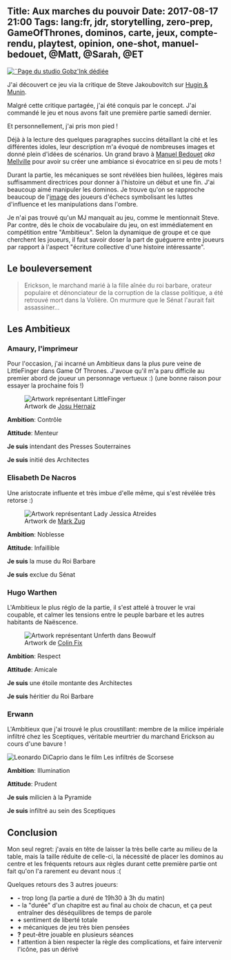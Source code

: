 Title: Aux marches du pouvoir
Date: 2017-08-17 21:00
Tags: lang:fr, jdr, storytelling, zero-prep, GameOfThrones, dominos, carte, jeux, compte-rendu, playtest, opinion, one-shot, manuel-bedouet, @Matt, @Sarah, @ET
---

[![¨Page du studio Gobz'Ink dédiée](images/2017/08/AuxMarchesDuPouvoir.png)](https://melville.itch.io/aux-marches-du-pouvoir)

J'ai découvert ce jeu via la critique de Steve Jakoubovitch sur [Hugin & Munin](http://hu-mu.blogspot.fr/2017/07/aux-marches-du-pouvoir.html).

Malgré cette critique partagée, j'ai été conquis par le concept. J'ai commandé le jeu et nous avons fait une première partie samedi dernier.

Et personnellement, j'ai pris mon pied !

Déjà à la lecture des quelques paragraphes succins détaillant la cité et les différentes idoles,
leur description m'a évoqué de nombreuses images et donné plein d'idées de scénarios.
Un grand bravo à [Manuel Bedouet](/lucas/blog/tag/manuel-bedouet.html) _aka_ [Mellville](http://melville-games.com/jeux-de-roles/) pour avoir su créer une ambiance si évocatrice en si peu de mots !

Durant la partie, les mécaniques se sont révélées bien huilées, légères mais suffisamment directrices pour donner à l'histoire un début et une fin.
J'ai beaucoup aimé manipuler les dominos. Je trouve qu'on se rapproche beaucoup de l'[image](http://tvtropes.org/pmwiki/pmwiki.php/Main/TheChessmaster)
des joueurs d'échecs symbolisant les luttes d'influence et les manipulations dans l'ombre.

Je n'ai pas trouvé qu'un MJ manquait au jeu, comme le mentionnait Steve.
Par contre, dès le choix de vocabulaire du jeu, on est immédiatement en compétition entre "Ambitieux".
Selon la dynamique de groupe et ce que cherchent les joueurs, il faut savoir doser la part de guéguerre entre joueurs
par rapport à l'aspect "écriture collective d'une histoire intéressante".

## Le bouleversement

> Erickson, le marchand marié à la fille aînée du roi barbare, orateur populaire et dénonciateur de la corruption de la classe politique,
> a été retrouvé mort dans la Volière. On murmure que le Sénat l'aurait fait assassiner...

## Les Ambitieux

### Amaury, l'imprimeur

Pour l'occasion, j'ai incarné un Ambitieux dans la plus pure veine de LittleFinger dans Game Of Thrones.
J'avoue qu'il m'a paru difficile au premier abord de joueur un personnage vertueux :)
(une bonne raison pour essayer la prochaine fois !)

<figure role="group">
    <img alt="Artwork représentant LittleFinger" src="images/2017/08/LittleFinger.jpg">
    <figcaption>Artwork de <a href="http://josuoh.cl/post/80332450316">Josu Hernaiz</a></figcaption>
</figure>

**Ambition**: Contrôle

**Attitude**: Menteur

**Je suis** intendant des Presses Souterraines

**Je suis** initié des Architectes

### Elisabeth De Nacros

Une aristocrate influente et très imbue d'elle même, qui s'est révélée très retorse :)

<figure role="group">
    <img alt="Artwork représentant Lady Jessica Atreides" src="images/2017/08/LadyJessicaAtreides.jpg">
    <figcaption>Artwork de <a href="http://markzug.com/dune/dune-the-card-game/5425994">Mark Zug</a></figcaption>
</figure>

**Ambition**: Noblesse

**Attitude**: Infaillible

**Je suis** la muse du Roi Barbare

**Je suis** exclue du Sénat

### Hugo Warthen

L'Ambitieux le plus réglo de la partie, il s'est attelé à trouver le vrai coupable,
et calmer les tensions entre le peuple barbare et les autres habitants de Naëscence.

<figure role="group">
    <img alt="Artwork représentant Unferth dans Beowulf" src="images/2017/08/BeowulfUnferth.jpg">
    <figcaption>Artwork de <a href="http://colinfix.blogspot.fr/2007/11/i-am-beowulf.html">Colin Fix</a></figcaption>
</figure>

**Ambition**: Respect

**Attitude**: Amicale

**Je suis** une étoile montante des Architectes

**Je suis** héritier du Roi Barbare

### Erwann

L'Ambitieux que j'ai trouvé le plus croustillant: membre de la milice impériale infiltré chez les Sceptiques,
véritable meurtrier du marchand Erickson au cours d'une bavure !

<img alt="Leonardo DiCaprio dans le film Les infiltrés de Scorsese" src="images/2017/08/TheDeparted.jpg" title="Oui, Infernal Affairs était mieux">

**Ambition**: Illumination

**Attitude**: Prudent

**Je suis** milicien à la Pyramide

**Je suis** infiltré au sein des Sceptiques

## Conclusion

Mon seul regret: j'avais en tête de laisser la très belle carte au milieu de la table,
mais la taille réduite de celle-ci, la nécessité de placer les dominos au centre et les fréquents retours aux règles durant cette première partie
ont fait qu'on l'a rarement eu devant nous :(


Quelques retours des 3 autres joueurs:

- **-** trop long (la partie a duré de 19h30 à 3h du matin)
- **-** la "durée" d'un chapitre est au final au choix de chacun, et ça peut entraîner des déséquilibres de temps de parole
- **+** sentiment de liberté totale
- **+** mécaniques de jeu très bien pensées
- **?** peut-être jouable en plusieurs séances
- **!** attention à bien respecter la règle des complications, et faire intervenir l'icône, pas un dérivé
